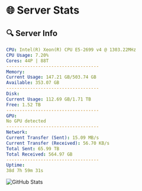 # 🌐 Server Stats
## 🔍 Server Info
```yaml
CPU: Intel(R) Xeon(R) CPU E5-2699 v4 @ 1303.22MHz
CPU Usage: 7.20%
Cores: 44P | 88T
-----------------------------------
Memory:
Current Usage: 147.21 GB/503.74 GB
Available: 353.07 GB
-----------------------------------
Disk:
Current Usage: 112.69 GB/1.71 TB
Free: 1.52 TB
-----------------------------------
GPU:
No GPU detected
-----------------------------------
Network:
Current Transfer (Sent): 15.09 MB/s
Current Transfer (Received): 56.70 KB/s
Total Sent: 65.99 TB
Total Received: 564.97 GB
-----------------------------------
Uptime:
38d 7h 59m 31s
```
![GitHub Stats](https://img.shields.io/badge/Updated-2025-04-15_05:22:20-blue)